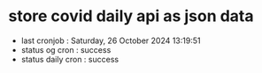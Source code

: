# store covid daily api as json data

- last cronjob : Saturday, 26 October 2024 13:19:51
- status og cron : success
- status daily cron : success
      
      